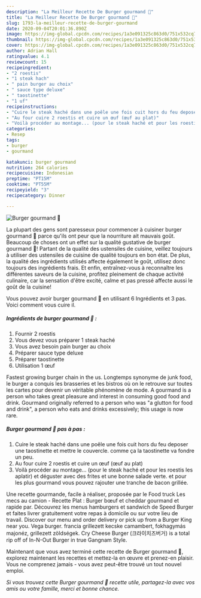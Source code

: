 ```yaml
---
description: "La Meilleur Recette De Burger gourmand 🍔"
title: "La Meilleur Recette De Burger gourmand 🍔"
slug: 1793-la-meilleur-recette-de-burger-gourmand
date: 2020-09-04T20:01:36.890Z
image: https://img-global.cpcdn.com/recipes/1a3e091325c863d0/751x532cq70/burger-gourmand-🍔-photo-principale-de-la-recette.jpg
thumbnail: https://img-global.cpcdn.com/recipes/1a3e091325c863d0/751x532cq70/burger-gourmand-🍔-photo-principale-de-la-recette.jpg
cover: https://img-global.cpcdn.com/recipes/1a3e091325c863d0/751x532cq70/burger-gourmand-🍔-photo-principale-de-la-recette.jpg
author: Adrian Hall
ratingvalue: 4.1
reviewcount: 15
recipeingredient:
- "2 roestis"
- "1 steak hach"
- " pain burger au choix"
- " sauce type deluxe"
- " taostinette"
- "1 uf"
recipeinstructions:
- "Cuire le steak haché dans une poêle une fois cuit hors du feu deposer une taostinette et mettre le couvercle. comme ça la taostinette va fondre un peu."
- "Au four cuire 2 roestis et cuire un œuf (œuf au plat)"
- "Voilà procéder au montage... (pour le steak haché et pour les roestis les aplatir) et déguster avec des frites et une bonne salade verte. et pour les plus gourmand vous pouvez rajouter une tranche de bacon grillée."
categories:
- Resep
tags:
- burger
- gourmand

katakunci: burger gourmand 
nutrition: 264 calories
recipecuisine: Indonesian
preptime: "PT15M"
cooktime: "PT55M"
recipeyield: "3"
recipecategory: Dinner

---
```



![Burger gourmand 🍔](https://img-global.cpcdn.com/recipes/1a3e091325c863d0/751x532cq70/burger-gourmand-🍔-photo-principale-de-la-recette.jpg)

La plupart des gens sont paresseux pour commencer à cuisiner burger gourmand 🍔 parce qu'ils ont peur que la nourriture ait mauvais goût. Beaucoup de choses ont un effet sur la qualité gustative de burger gourmand 🍔! Partant de la qualité des ustensiles de cuisine, veillez toujours à utiliser des ustensiles de cuisine de qualité toujours en bon état. De plus, la qualité des ingrédients utilisés affecte également le goût, utilisez donc toujours des ingrédients frais. Et enfin, entraînez-vous à reconnaître les différentes saveurs de la cuisine, profitez pleinement de chaque activité culinaire, car la sensation d'être excité, calme et pas pressé affecte aussi le goût de la cuisine!

<!--inarticleads1-->

Vous pouvez avoir burger gourmand 🍔 en utilisant 6 Ingrédients et 3 pas. Voici comment vous cuire il.

##### Ingrédients de burger gourmand 🍔 :

1. Fournir 2 roestis
1. Vous devez vous préparer 1 steak haché
1. Vous avez besoin  pain burger au choix
1. Préparer  sauce type deluxe
1. Préparer  taostinette
1. Utilisation 1 œuf


Fastest growing burger chain in the us. Longtemps synonyme de junk food, le burger a conquis les brasseries et les bistros où on le retrouve sur toutes les cartes pour devenir un véritable phénomène de mode. A gourmand is a person who takes great pleasure and interest in consuming good food and drink. Gourmand originally referred to a person who was &#34;a glutton for food and drink&#34;, a person who eats and drinks excessively; this usage is now rare. 

<!--inarticleads2-->

##### Burger gourmand 🍔 pas à pas :

1. Cuire le steak haché dans une poêle une fois cuit hors du feu deposer une taostinette et mettre le couvercle. comme ça la taostinette va fondre un peu.
1. Au four cuire 2 roestis et cuire un œuf (œuf au plat)
1. Voilà procéder au montage... (pour le steak haché et pour les roestis les aplatir) et déguster avec des frites et une bonne salade verte. et pour les plus gourmand vous pouvez rajouter une tranche de bacon grillée.


Une recette gourmande, facile à réaliser, proposée par le Food truck Les mecs au camion - Recette Plat : Burger bœuf et cheddar gourmand et rapide par. Découvrez les menus hamburgers et sandwich de Speed Burger et faites livrer gratuitement votre repas à domicile ou sur votre lieu de travail. Discover our menu and order delivery or pick up from a Burger King near you. Vega burger. francia grillezett kecske camambert, fokhagymás majonéz, grillezett zöldségek. Cry Cheese Burger (크라이치즈버거) is a total rip off of In-N-Out Burger in true Gangnam Style. 

<!--inarticleads1-->

<p>
Maintenant que vous avez terminé cette recette de Burger gourmand 🍔, explorez maintenant les recettes et mettez-la en œuvre et prenez-en plaisir. Vous ne comprenez jamais - vous avez peut-être trouvé un tout nouvel emploi.
</p>

<p>
<i>Si vous trouvez cette Burger gourmand 🍔 recette utile, partagez-la avec vos amis ou votre famille, merci et bonne chance.</i>
</p>
